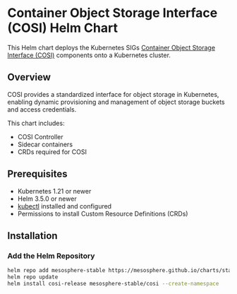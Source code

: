 # Container Object Storage Interface (COSI) Helm Chart

This Helm chart deploys the Kubernetes SIGs [Container Object Storage Interface (COSI)](https://github.com/kubernetes-sigs/container-object-storage-interface) components onto a Kubernetes cluster.

## Overview

COSI provides a standardized interface for object storage in Kubernetes, enabling dynamic provisioning and management of object storage buckets and access credentials.

This chart includes:
- COSI Controller
- Sidecar containers
- CRDs required for COSI

## Prerequisites

- Kubernetes 1.21 or newer
- Helm 3.5.0 or newer
- [kubectl](https://kubernetes.io/docs/tasks/tools/install-kubectl/) installed and configured
- Permissions to install Custom Resource Definitions (CRDs)

## Installation

### Add the Helm Repository

```bash
helm repo add mesosphere-stable https://mesosphere.github.io/charts/stable
helm repo update
helm install cosi-release mesosphere-stable/cosi --create-namespace
```
